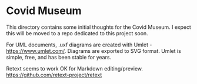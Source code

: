 # Covid Museum

This directory contains some initial thoughts for the
Covid Museum.  I expect this will be moved to a repo
dedicated to this project soon.

For UML documents, .uxf diagrams are created with
Umlet - https://www.umlet.com/.  Diagrams are exported to
SVG format.  Umlet is simple, free, and has been stable
for years.

Retext seems to work OK for Markdown editing/preview.
https://github.com/retext-project/retext
